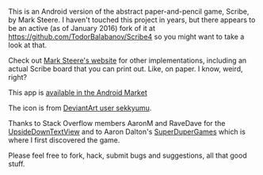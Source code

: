 This is an Android version of the abstract paper-and-pencil game, Scribe, by Mark 
Steere. I haven't touched this project in years, but there appears to be an active
(as of January 2016) fork of it at https://github.com/TodorBalabanov/Scribe4 so you
might want to take a look at that.

Check out [Mark Steere's website](http://www.marksteeregames.com) for other 
implementations, including an actual Scribe board that you can print out. Like, 
on paper. I know, weird, right?

This app is [available in the Android Market](http://market.android.com/details?id=tyler.breisacher.scribe)

The icon is from [DeviantArt user sekkyumu](http://sekkyumu.deviantart.com/art/Developpers-Icons-63052312).

Thanks to Stack Overflow members AaronM and RaveDave for the [UpsideDownTextView](http://stackoverflow.com/questions/2558257) and to Aaron Dalton's [SuperDuperGames](http://superdupergames.org/) which is where I first discovered the game.

Please feel free to fork, hack, submit bugs and suggestions, all that good stuff.
